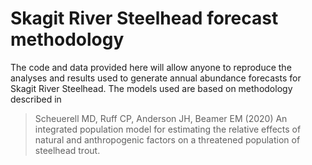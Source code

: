 # Skagit River Steelhead forecast methodology

The code and data provided here will allow anyone to reproduce the analyses and results used to generate annual abundance forecasts for Skagit River Steelhead. The models used are based on methodology described in

> Scheuerell MD, Ruff CP, Anderson JH, Beamer EM (2020) An integrated population model for estimating the relative effects of natural and anthropogenic factors on a threatened population of steelhead trout.
